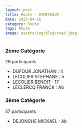 ```yaml
---
layout: post
title: Route - DIMECHAUX
date: 2023-04-16
category: Route
tags: Route
image: assets/img/blog/road.jpeg
---
```


### 2ème Catégorie
29 participants
- DUFOUR JONATHAN : 4
- LECOLIER STEPHANE : 5
- LECOLIER BENOIT : 17
- LECLERCQ FRANCK : Ab

### 3ème Catégorie
57 participants
- DEJONGHE MICKAEL : Ab
